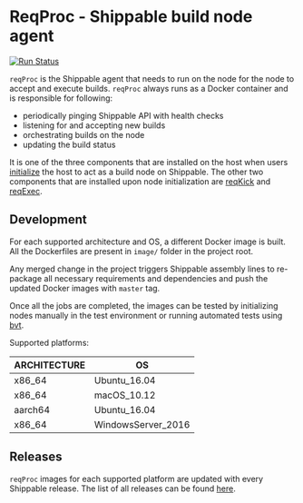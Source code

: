 # ReqProc - Shippable build node agent

[![Run Status](https://api.shippable.com/projects/59e0d19c8a3e960700ade4ba/badge?branch=master)]()

`reqProc` is the Shippable agent that needs to run on the node for the node to
accept and execute builds. `reqProc` always runs as a Docker container and is responsible for following:

- periodically pinging Shippable API with health checks
- listening for and accepting new builds
- orchestrating builds on the node
- updating the build status

It is one of the three components that are installed on the host when users [initialize](http://docs.shippable.com/platform/runtime/nodes/#byon-nodes) the host to act as a build node on Shippable. The other two components that are
installed upon node initialization are [reqKick](https://github.com/shippable/reqkick)
and [reqExec](https://github.com/shippable/reqExec).

## Development

For each supported architecture and OS, a different Docker image is built. All
the Dockerfiles are present in `image/` folder in the project root.

Any merged change in the project triggers Shippable assembly lines to
re-package all necessary requirements and dependencies and push the updated
Docker images with `master` tag.

Once all the jobs are completed, the images can be tested by initializing nodes
manually in the test environment or running automated tests using [bvt](https://github.com/shippable/bvt).

Supported platforms:

| ARCHITECTURE   | OS                  |
| ------------   | --                  |
| x86_64         | Ubuntu_16.04        |
| x86_64         | macOS_10.12         |
| aarch64        | Ubuntu_16.04        |
| x86_64         | WindowsServer_2016  |


## Releases

`reqProc` images for each supported platform are updated with every Shippable
release. The list of all releases can be found [here](https://github.com/Shippable/admiral/releases).
